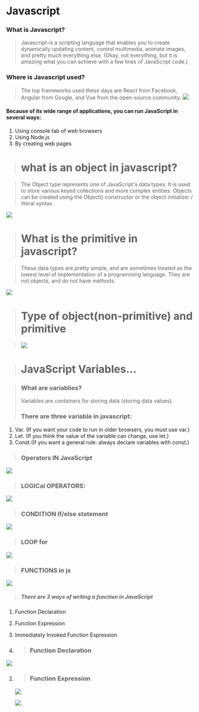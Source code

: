 # Javascript
### What is Javascript?
> Javascript-is a scripting language that enables you to create dynamically updating content, control multimedia, animate images, and pretty much everything else. (Okay, not everything, but it is amazing what you can achieve with a few lines of JavaScript code.)
### Where is Javascript used?
> The top frameworks used these days are React from Facebook, Angular from Google, and Vue from the open-source community.
![](https://res.cloudinary.com/practicaldev/image/fetch/s--Jp5LnUnM--/c_limit%2Cf_auto%2Cfl_progressive%2Cq_auto%2Cw_880/https://dev-to-uploads.s3.amazonaws.com/uploads/articles/3d7w6eebioa2uh0zg2ts.jpg)

#### **Because of its wide range of applications, you can run JavaScript in several ways:**

1. Using console tab of web browsers
2. Using Node.js
3. By creating web pages

> # what is an object in javascript?

>The Object type represents one of JavaScript's data types. It is used to store various keyed collections and more complex entities. Objects can be created using the Object() constructor or the object initializer / literal syntax.

![](/images/Screenshot_3.png)

> # What is the primitive in javascript?

>These data types are pretty simple, and are sometimes treated as the lowest level of implementation of a programming language. They are not objects, and do not have methods.

![](/images/Screenshot_4.png)

> # Type of object(non-primitive) and primitive

> ![](/images/Screenshot_6.png)

> # JavaScript Variables...

> ### What are variablies?
>Variables are containers for storing data (storing data values).
>### There are three variable in javascript:
1. Var. (If you want your code to run in older browsers, you must use var.)
2. Let. (If you think the value of the variable can change, use let.)
3. Const.(If you want a general rule: always declare variables with const.)

>### Operators IN JavaScript

 ![](/images/Screenshot_7.png)

>### LOGICal OPERATORS:

 ![](/images/Screenshot_8.png)

> ### CONDITION If/else statement
 
 ![](/images/Screenshot_9.png)

> ### LOOP for

 ![](/images/Screenshot_10.png)

>### FUNCTIONS in js

 ![](/images/Screenshot11_.png)

>##### There are 3 ways of writing a function in JavaScript

 1. Function Declaration
 2. Function Expression
 3. Immediately Invoked Function Expression


1. >### Function Declaration

 ![](/images/Screenshot_12.png)

2. >### Function Expression

    ![](/images/Screenshot_13.png)

    ![](/images/Screenshot_14.png)